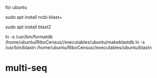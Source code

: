 
for ubuntu

sudo apt install ncbi-blast+

sudo apt install blast2

ln -s /usr/bin/formatdb  /home/ubuntu/RiboCensus//executables/ubuntu/makeblastdb
ln -s /usr/bin/blastn  /home/ubuntu/RiboCensus//executables/ubuntu/blastn

# multi-seq

